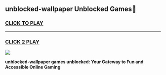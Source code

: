 
## unblocked-wallpaper Unblocked Games👋
<h3>
<a href="https://news.freeplayer.one?title=unblocked-wallpaper&ref=16F">CLICK TO PLAY</a></h3>
<hr>

<h3>
<a href="https://news.freeplayer.one?title=unblocked-wallpaper&ref=16F">CLICK 2 PLAY</a>
  
</h3>

<a href="https://news.freeplayer.one?title=unblocked-wallpaper&ref=16F/"><img src="https://clearcache.store/games.png"></a>


**unblocked-wallpaper games unblocked: Your Gateway to Fun and Accessible Online Gaming**
